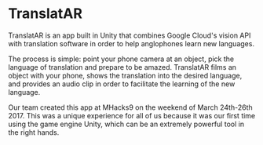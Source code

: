 # TranslatAR
TranslatAR is an app built in Unity that combines Google Cloud's vision API with translation software in order to help anglophones learn new languages.

The process is simple: point your phone camera at an object, pick the language of translation and prepare to be amazed.
TranslatAR films an object with your phone, shows the translation into the desired language, 
and provides an audio clip in order to facilitate the learning of the new language.

Our team created this app at MHacks9 on the weekend of March 24th-26th 2017. This was a unique experience for all of us because it was our
first time using the game engine Unity, which can be an extremely powerful tool in the right hands.
